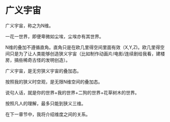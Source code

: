 # 广义宇宙


广义宇宙，称之为N维。

一花一世界，即便卑微如尘埃，尘埃亦有其世界。

N维的叠加不遵循直角。直角只是在欧几里得空间里面有效（X,Y,Z)。欧几里得空间只是为了让人类能够创造狭义宇宙（比如制作动画片/电影/连续剧给我看，建楼房，搞些稀奇古怪的发明创造）。

广义宇宙，是无穷狭义宇宙的叠加态。

按照我的狭义时空观，是无限N维空间的叠加态。

说句人话，就是你的世界+我的世界+二狗的世界+花草树木的世界。

按照凡人的理解，最多只能到狭义三维。

在下一章节中，我将介绍维度之间的关系。









